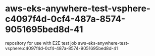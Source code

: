 # aws-eks-anywhere-test-vsphere-c4097f4d-0cf4-487a-8574-9051695bed8d-41
repository for use with E2E test job aws-eks-anywhere-test-vsphere:c4097f4d-0cf4-487a-8574-9051695bed8d-41
